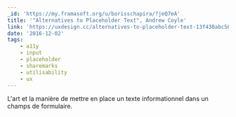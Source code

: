 ```yaml
---
_id: 'https://my.framasoft.org/u/borisschapira/?jeQ7eA'
title: '"Alternatives to Placeholder Text", Andrew Coyle'
link: 'https://uxdesign.cc/alternatives-to-placeholder-text-13f430abc56f#.wikye6z8b'
date: '2016-12-02'
tags:
    - a11y
    - input
    - placeholder
    - sharemarks
    - utilisability
    - ux
---
```


<div class="markdown"><p>L'art et la manière de mettre en place un texte informationnel dans un champs de formulaire.
</p></div>
